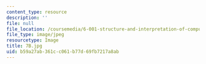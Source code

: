 ```yaml
---
content_type: resource
description: ''
file: null
file_location: /coursemedia/6-001-structure-and-interpretation-of-computer-programs-spring-2005/b59a27ab361cc061b77d69fb7217a8ab_7B.jpg
file_type: image/jpeg
resourcetype: Image
title: 7B.jpg
uid: b59a27ab-361c-c061-b77d-69fb7217a8ab
---
```

